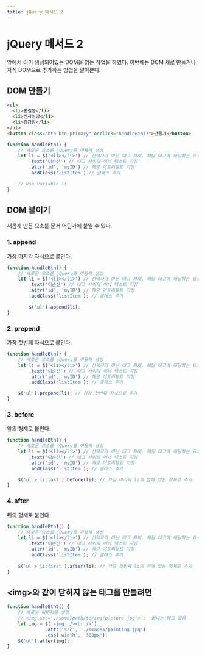```yaml
---
title: jQuery 메서드 2
---
```


# jQuery 메서드 2

앞에서 이미 생성되어있는 DOM을 읽는 작업을 하였다. 이번에는 DOM 새로 만들거나 자식 DOM으로 추가하는 방법을 알아본다.

## DOM 만들기

```html
<ul>
  <li>홍길동</li>
  <li>신사임당</li>
  <li>강감찬</li>
</ul>
<button class="btn btn-primary" onclick="handleBtn()">만들기</button>
```

```js
function handleBtn() {
    // 새로운 요소를 jQuery를 이용해 생성
    let li = $('<li></li>') // 선택자가 아닌 태그 자체. 해당 태그에 해당하는 요소를 반환
        .text('이순신') // 태그 사이의 이너 텍스트 지정
        .attr('id', 'myID') // 해당 어트리뷰트 지정
        .addClass('listItem') // 클래스 추가

    // use variable li
}
```

## DOM 붙이기

새롭게 만든 요소를 문서 어딘가에 붙일 수 있다.

### 1. append

가장 마지막 자식으로 붙인다.

```js
function handleBtn() {
    // 새로운 요소를 jQuery를 이용해 생성
    let li = $('<li></li>') // 선택자가 아닌 태그 자체. 해당 태그에 해당하는 요소를 반환
        .text('이순신') // 태그 사이의 이너 텍스트 지정
        .attr('id', 'myID') // 해당 어트리뷰트 지정
        .addClass('listItem'); // 클래스 추가

        $('ul').append(li);
}
```

### 2. prepend

가장 첫번째 자식으로 붙인다.

```js
function handleBtn() {
    // 새로운 요소를 jQuery를 이용해 생성
    let li = $('<li></li>') // 선택자가 아닌 태그 자체. 해당 태그에 해당하는 요소를 반환
        .text('이순신') // 태그 사이의 이너 텍스트 지정
        .attr('id', 'myID') // 해당 어트리뷰트 지정
        .addClass('listItem'); // 클래스 추가

    $('ul').prepend(li); // 가장 첫번째 자식으로 추가
}
```

### 3. before

앞의 형제로 붙인다.

```js
function handleBtn() {
    // 새로운 요소를 jQuery를 이용해 생성
    let li = $('<li></li>') // 선택자가 아닌 태그 자체. 해당 태그에 해당하는 요소를 반환
        .text('이순신') // 태그 사이의 이너 텍스트 지정
        .attr('id', 'myID') // 해당 어트리뷰트 지정
        .addClass('listItem'); // 클래스 추가

    $('ul > li:last').before(li); // 가장 마지막 li의 앞에 있는 형제로 추가
}
```

### 4. after

뒤의 형제로 붙인다.

```js
function handleBtn1() {
    // 새로운 요소를 jQuery를 이용해 생성
    let li = $('<li></li>') // 선택자가 아닌 태그 자체. 해당 태그에 해당하는 요소를 반환
        .text('이순신') // 태그 사이의 이너 텍스트 지정
        .attr('id', 'myID') // 해당 어트리뷰트 지정
        .addClass('listItem'); // 클래스 추가
    
    $('ul > li:first').after(li); // 가장 첫번째 li의 위에 있는 형제로 추가
}
```

## \<img\>와 같이 닫히지 않는 태그를 만들려면

```js
function handleBtn2() {
    // 새로운 이미지를 생성
    // <img src='./some/path/to/img/picture.jpg'> :  끝나는 태그 없음
    let img = $('<img  /><br />')
              .attr('src', './images/painting.jpg')
              .css('width', '300px');
    $('ul').after(img);
}
```